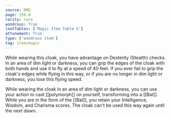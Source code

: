```yaml
---
source: DMG
page: 159.0
rarity: rare
wondrous: True
lootTables: ['Magic Item Table G']
attunement: True
type: ['wondrous item']
tag: item/magic
---
```


While wearing this cloak, you have advantage on Dexterity (Stealth) checks. In an area of dim light or darkness, you can grip the edges of the cloak with both hands and use it to fly at a speed of 40 feet. If you ever fail to grip the cloak's edges while flying in this way, or if you are no longer in dim light or darkness, you lose this flying speed.

While wearing the cloak in an area of dim light or darkness, you can use your action to cast [[polymorph]] on yourself, transforming into a [[Bat]]. While you are in the form of the [[Bat]], you retain your Intelligence, Wisdom, and Charisma scores. The cloak can't be used this way again until the next dawn.


